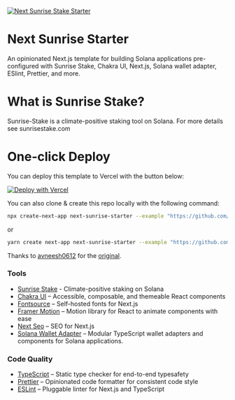 <a href="https://next-sunrise-starter.vercel.app">
  <img alt="Next Sunrise Stake Starter" src="https://raw.githubusercontent.com/sunrise-stake/next-sunrise-starter/main/public/assets/og.png">
</a>

   
# Next Sunrise Starter

An opinionated Next.js template for building Solana applications pre-configured with Sunrise Stake, Chakra UI, Next.js, Solana wallet adapter, ESlint, Prettier, and more.

# What is Sunrise Stake?

Sunrise-Stake is a climate-positive staking tool on Solana. For more details see sunrisestake.com

# One-click Deploy

You can deploy this template to Vercel with the button below:

[![Deploy with Vercel](https://vercel.com/button)](https://vercel.com/new/clone?repository-url=https%3A%2F%2Fgithub.com%2Fsunrise-stake%2Fnext-sunrise-starter)

You can also clone & create this repo locally with the following command:

```bash
npx create-next-app next-sunrise-starter --example "https://github.com/sunrise-stake/next-sunrise-starter"
```

or 

```bash
yarn create next-app next-sunrise-starter --example "https://github.com/sunrise-stake/next-sunrise-starter"
```


Thanks to [avneesh0612](https://github.com/avneesh0612) for the [original](https://github.com/avneesh0612/next-solana-starter).

### Tools

- [Sunrise Stake](https://www.sunrisestake.com/) - Climate-positive staking on Solana  
- [Chakra UI](https://chakra-ui.com/) – Accessible, composable, and themeable React components
- [Fontsource](https://fontsource.org/) – Self-hosted fonts for Next.js
- [Framer Motion](https://framer.com/motion) – Motion library for React to animate components with ease
- [Next Seo](https://npmjs.com/package/next-seo) – SEO for Next.js
- [Solana Wallet Adapter](https://github.com/solana-labs/wallet-adapter) – Modular TypeScript wallet adapters and components for Solana applications.

### Code Quality

- [TypeScript](https://www.typescriptlang.org/) – Static type checker for end-to-end typesafety
- [Prettier](https://prettier.io/) – Opinionated code formatter for consistent code style
- [ESLint](https://eslint.org/) – Pluggable linter for Next.js and TypeScript
